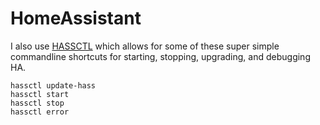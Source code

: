 # HomeAssistant
I also use [HASSCTL](https://github.com/dale3h/hassctl) which allows for some of these super simple commandline shortcuts for starting, stopping, upgrading, and debugging HA.
```
hassctl update-hass
hassctl start
hassctl stop
hassctl error
```

